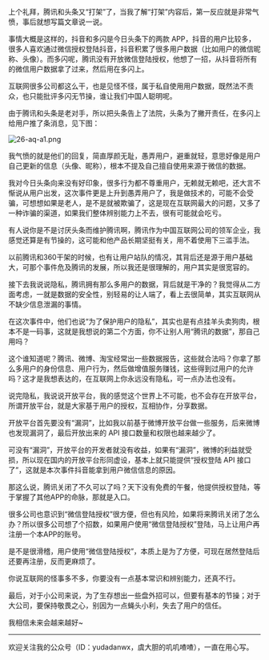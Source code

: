 上个礼拜，腾讯和头条又“打架”了，当我了解“打架”内容后，第一反应就是非常气愤，事后就想写篇文章说一说。

事情大概是这样的，抖音和多闪是今日头条下的两款 APP，抖音的用户比较多，很多人喜欢通过微信授权登陆抖音，抖音积累了很多用户数据（比如用户的微信昵称、头像）。而多闪呢，腾讯没有开放微信登陆授权，他想了一招，从抖音将所有的微信用户数据拿了过来，然后用在多闪上。

互联网很多公司都这么干，也是见怪不怪，属于私自使用用户数据，既然法不责众，也只能批评多闪无节操，谁让我们中国人聪明呢。

由于腾讯和头条是老对手，所以把头条告上了法院，头条为了撇开责任，在多闪上给用户推了条消息，见下图：

![26-aq-a1.png](26-aq-a1.png)

我气愤的就是他们的回复，简直厚颜无耻，愚弄用户，避重就轻，意思好像是用户自己更新的信息（头像、昵称），根本不提及自己擅自使用来源于微信的数据。

我对今日头条向来没有好印象，很多行为都不尊重用户，无赖就无赖吧，还大言不惭说从用户出发，这次事件更是上升到愚弄用户了，我是做技术的，可能不会受骗，可想想如果是老人，是不是就被欺骗了，这是现在互联网最大的问题，又多了一种诈骗的渠道，如果我们整体辨别能力上不去，很有可能就会吃亏。

有人说你是不是讨厌头条而维护腾讯啊，腾讯作为中国互联网公司的领军企业，我感觉还算是有节操的，这可能和他产品长期坚挺有关，用不着使用下三滥手法。

以前腾讯和360干架的时候，也有让用户站队的情况，其背后还是源于用户基础大，可那个事件危及腾讯的发展，所以我还是很理解的，用户其实是很宽容的。

接下去我说说隐私，腾讯拥有那么多用户的数据，背后就是干净的？我觉得从二方面考虑，一就是数据的安全性，别轻易的让人端了，看上去很简单，其实互联网从不缺少信息泄漏的事情。

在这次事件中，他们也说“为了保护用户的隐私”，其实也是有点挂羊头卖狗肉，根本不是一码事，这就是我想说的第二个方面，你不让别人用“腾讯的数据”，那自己用吗？

这个谁知道呢？腾讯、微博、淘宝经常出一些数据报告，这些就合法吗？你拿了那么多用户的身份信息、用户行为，然后做增值服务赚钱，这些得到过用户的允许吗？这才是我想表达的，在互联网上你永远没有隐私，可一点办法也没有。

说完隐私，我说说开放平台，我的感觉这个世界上不可能，也不会存在开放平台，所谓开放平台，就是大家基于用户的授权，互相协作，分享数据。

开放平台首先要没有“漏洞”，比如我以前基于微博开放平台做一些服务，后来微博也发现漏洞了，最后开放出来的 API 接口数量和权限也越来越少了。

可没有“漏洞”，开放平台的开发者就没有收益，如果有“漏洞”，微博的利益就受损，所以现在国内的开放平台形同虚设，基本上就只能提供“授权登陆 API 接口了”，这就是本次事件抖音能拿到用户微信信息的原因。

那这么说，腾讯关闭了不久可以了吗？天下没有免费的午餐，他提供授权登陆，等于掌握了其他APP的命脉，那就是入口。

很多公司也意识到“微信登陆授权”很方便，但也有风险，如果将来腾讯关闭了怎么办？所以很多公司想了个招数，如果用户使用“微信登陆授权”登陆，马上让用户再注册一个本APP的账号。

是不是很滑稽，用户使用“微信登陆授权”，本质上是为了方便，可现在居然登陆后还要再注册，反而更麻烦了。

你说互联网的怪事多不多，你要没有一点基本常识和辨别能力，还真不行。

最后，对于小公司来说，为了生存想出一些盘外招可以，但要有基本的节操；对于大公司，要保持敬畏之心，别因为一点蝇头小利，失去了用户的信任。

我相信未来会越来越好~

--- 

欢迎关注我的公众号（ID：yudadanwx，虞大胆的叽叽喳喳），一直在用心写。